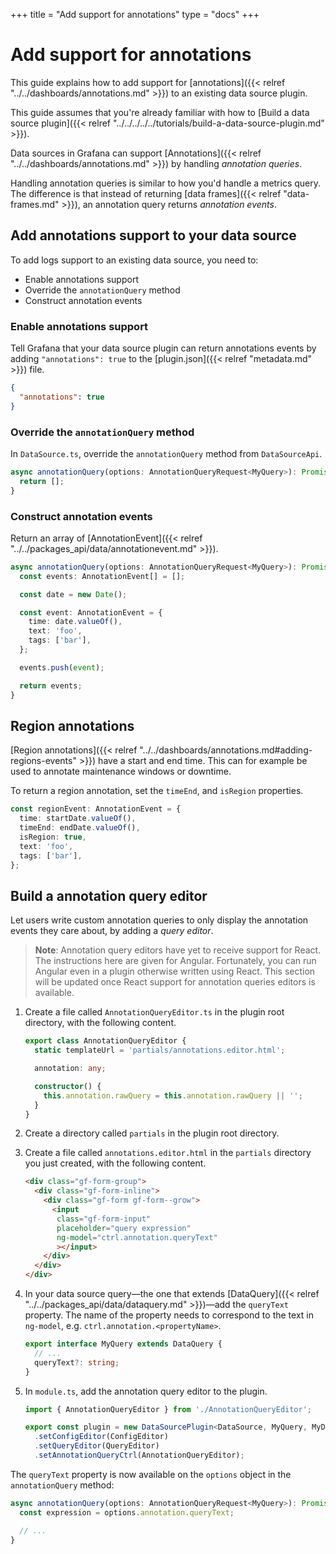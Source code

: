 +++
title = "Add support for annotations"
type = "docs"
+++

# Add support for annotations

This guide explains how to add support for [annotations]({{< relref "../../dashboards/annotations.md" >}}) to an existing data source plugin.

This guide assumes that you're already familiar with how to [Build a data source plugin]({{< relref "../../../../../tutorials/build-a-data-source-plugin.md" >}}).

Data sources in Grafana can support [Annotations]({{< relref "../../dashboards/annotations.md" >}}) by handling _annotation queries_.

Handling annotation queries is similar to how you'd handle a metrics query. The difference is that instead of returning [data frames]({{< relref "data-frames.md" >}}), an annotation query returns _annotation events_.

## Add annotations support to your data source

To add logs support to an existing data source, you need to:

- Enable annotations support
- Override the `annotationQuery` method
- Construct annotation events

### Enable annotations support

Tell Grafana that your data source plugin can return annotations events by adding `"annotations": true` to the [plugin.json]({{< relref "metadata.md" >}}) file.

```json
{
  "annotations": true
}
```

### Override the `annotationQuery` method

In `DataSource.ts`, override the `annotationQuery` method from `DataSourceApi`.

```ts
async annotationQuery(options: AnnotationQueryRequest<MyQuery>): Promise<AnnotationEvent[]> {
  return [];
}
```

### Construct annotation events

Return an array of [AnnotationEvent]({{< relref "../../packages_api/data/annotationevent.md" >}}).

```ts
async annotationQuery(options: AnnotationQueryRequest<MyQuery>): Promise<AnnotationEvent[]> {
  const events: AnnotationEvent[] = [];

  const date = new Date();

  const event: AnnotationEvent = {
    time: date.valueOf(),
    text: 'foo',
    tags: ['bar'],
  };

  events.push(event);

  return events;
}
```

## Region annotations

[Region annotations]({{< relref "../../dashboards/annotations.md#adding-regions-events" >}}) have a start and end time. This can for example be used to annotate maintenance windows or downtime.

To return a region annotation, set the `timeEnd`, and `isRegion` properties.

```ts
const regionEvent: AnnotationEvent = {
  time: startDate.valueOf(),
  timeEnd: endDate.valueOf(),
  isRegion: true,
  text: 'foo',
  tags: ['bar'],
};
```

## Build a annotation query editor

Let users write custom annotation queries to only display the annotation events they care about, by adding a _query editor_.

> **Note**: Annotation query editors have yet to receive support for React. The instructions here are given for Angular. Fortunately, you can run Angular even in a plugin otherwise written using React. This section will be updated once React support for annotation queries editors is available.

1. Create a file called `AnnotationQueryEditor.ts` in the plugin root directory, with the following content.

   ```ts
   export class AnnotationQueryEditor {
     static templateUrl = 'partials/annotations.editor.html';

     annotation: any;

     constructor() {
       this.annotation.rawQuery = this.annotation.rawQuery || '';
     }
   }
   ```

1. Create a directory called `partials` in the plugin root directory.

1. Create a file called `annotations.editor.html` in the `partials` directory you just created, with the following content.

   ```html
   <div class="gf-form-group">
     <div class="gf-form-inline">
       <div class="gf-form gf-form--grow">
         <input
          class="gf-form-input"
          placeholder="query expression"
          ng-model="ctrl.annotation.queryText"
          ></input>
       </div>
     </div>
   </div>
   ```

1. In your data source query—the one that extends [DataQuery]({{< relref "../../packages_api/data/dataquery.md" >}})—add the `queryText` property. The name of the property needs to correspond to the text in `ng-model`, e.g. `ctrl.annotation.<propertyName>`.

   ```ts
   export interface MyQuery extends DataQuery {
     // ...
     queryText?: string;
   }
   ```

1. In `module.ts`, add the annotation query editor to the plugin.

   ```ts
   import { AnnotationQueryEditor } from './AnnotationQueryEditor';

   export const plugin = new DataSourcePlugin<DataSource, MyQuery, MyDataSourceOptions>(DataSource)
     .setConfigEditor(ConfigEditor)
     .setQueryEditor(QueryEditor)
     .setAnnotationQueryCtrl(AnnotationQueryEditor);
   ```

The `queryText` property is now available on the `options` object in the `annotationQuery` method:

```ts
async annotationQuery(options: AnnotationQueryRequest<MyQuery>): Promise<AnnotationEvent[]> {
  const expression = options.annotation.queryText;

  // ...
}
```
